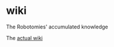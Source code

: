 wiki
====

The Robotomies' accumulated knowledge

The [actual wiki](https://github.com/FRCTeam1277/wiki/wiki)

